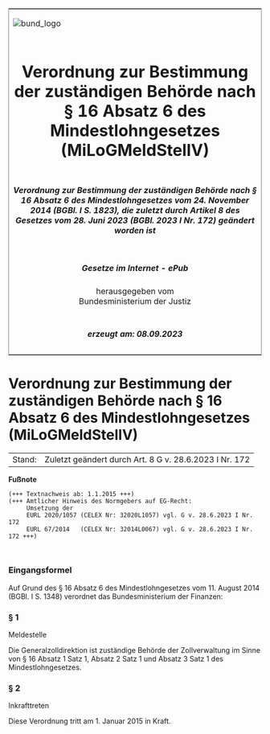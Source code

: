 <span id="DECKBLATT.html"></span>

<table border="0" frame="border" width="100%">

<tr valign="top">

<td align="left">

![bund\_logo](BfJ_2021_Web_de_de.gif)

</td>

<td align="right">

 

</td>

</tr>

<tr align="center" valign="middle">

<td colspan="2">

# Verordnung zur Bestimmung der zuständigen Behörde nach § 16 Absatz 6 des Mindestlohngesetzes (MiLoGMeldStellV)

</td>

</tr>

<tr align="center" valign="middle">

<td colspan="2">

##### Verordnung zur Bestimmung der zuständigen Behörde nach § 16 Absatz 6 des Mindestlohngesetzes vom 24. November 2014 (BGBl. I S. 1823), die zuletzt durch Artikel 8 des Gesetzes vom 28. Juni 2023 (BGBl. 2023 I Nr. 172) geändert worden ist

</td>

</tr>

<tr align="center" valign="middle">

<td colspan="2">

  
  

##### Gesetze im Internet - ePub  
  
herausgegeben vom  
Bundesministerium der Justiz

</td>

</tr>

<tr align="center" valign="bottom">

<td colspan="2">

  
  

##### erzeugt am: 08.09.2023

</td>

</tr>

</table>

<span id="BJNR182300014.html"></span>

# Verordnung zur Bestimmung der zuständigen Behörde nach § 16 Absatz 6 des Mindestlohngesetzes (MiLoGMeldStellV)

<div>

<div class="jnhtml">

|        |                                                        |
| ------ | ------------------------------------------------------ |
| Stand: | Zuletzt geändert durch Art. 8 G v. 28.6.2023 I Nr. 172 |

</div>

</div>

<div>

  
**Fußnote**

<div class="jnhtml">

<div>

<div class="jurAbsatz">

  

``` 
(+++ Textnachweis ab: 1.1.2015 +++)
(+++ Amtlicher Hinweis des Normgebers auf EG-Recht:
     Umsetzung der
     EURL 2020/1057 (CELEX Nr: 32020L1057) vgl. G v. 28.6.2023 I Nr. 172 
     EURL 67/2014   (CELEX Nr: 32014L0067) vgl. G v. 28.6.2023 I Nr. 172 +++)

 
```

</div>

</div>

</div>

</div>

<span id="BJNR182300014BJNE000100000.html"></span>

### Eingangsformel  

<div>

<div class="jnhtml">

<div>

<div class="jurAbsatz">

Auf Grund des § 16 Absatz 6 des Mindestlohngesetzes vom 11. August 2014
(BGBl. I S. 1348) verordnet das Bundesministerium der Finanzen:

</div>

</div>

</div>

</div>

<span id="BJNR182300014BJNE000202126.html"></span>

### § 1  
Meldestelle

<div>

<div class="jnhtml">

<div>

<div class="jurAbsatz">

Die Generalzolldirektion ist zuständige Behörde der Zollverwaltung im
Sinne von § 16 Absatz 1 Satz 1, Absatz 2 Satz 1 und Absatz 3 Satz 1 des
Mindestlohngesetzes.

</div>

</div>

</div>

</div>

<span id="BJNR182300014BJNE000300000.html"></span>

### § 2  
Inkrafttreten

<div>

<div class="jnhtml">

<div>

<div class="jurAbsatz">

Diese Verordnung tritt am 1. Januar 2015 in Kraft.

</div>

</div>

</div>

</div>
